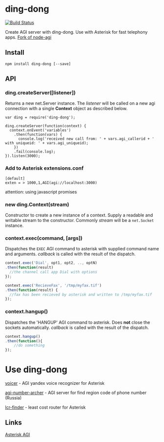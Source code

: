 # ding-dong

[![Build Status](https://travis-ci.org/antirek/ding-dong.svg?branch=master)](https://travis-ci.org/antirek/ding-dong)

Create AGI server with ding-dong. Use with Asterisk for fast telephony apps. [Fork of node-agi](http://github.com/brianc/node-agi)

## Install

```
npm install ding-dong [--save]
```

## API

### ding.createServer([listener])

Returns a new net.Server instance.  The _listener_ will be called on a new agi connection with a single __Context__ object as described below.

`````
var ding = require('ding-dong');

ding.createServer(function(context) {
  context.onEvent('variables')
    .then(function(vars) {
      console.log('received new call from: ' + vars.agi_callerid + ' with uniqueid: ' + vars.agi_uniqueid);
    })
    .fail(console.log);
}).listen(3000);

`````

### Add to Asterisk extensions.conf

`````
[default]
exten = > 1000,1,AGI(agi://localhost:3000)
`````


attention: using javascript promises


### new ding.Context(stream)

Constructor to create a new instance of a context.  Supply a readable and writable stream to the constructor.  Commonly _stream_ will be a `net.Socket` instance.


### context.exec(command, [args])

Dispatches the `EXEC` AGI command to asterisk with supplied command name and arguments.  _callback_ is called with the result of the dispatch.

```js
context.exec('Dial', opt1, opt2, .., optN)
.then(function(result)
  //the channel call app Dial with options
});

context.exec('RecieveFax', '/tmp/myfax.tif')
.then(function(result) {
  //fax has been recieved by asterisk and written to /tmp/myfax.tif
});
```

### context.hangup()

Dispatches the 'HANGUP' AGI command to asterisk.  Does __not__ close the sockets automatically.  _callback_ is called with the result of the dispatch.

```js
context.hangup()
.then(function(){
    //do something
});
```


Use ding-dong
=============

[voicer](http://github.com/antirek/voicer) - AGI yandex voice recognizer for Asterisk

[agi-number-archer](http://github.com/antirek/agi-number-archer) - AGI server for find region code of phone number (Russia)

[lcr-finder](http://github.com/antirek/lcr-finder) - least cost router for Asterisk


## Links

[Asterisk AGI](https://wiki.asterisk.org/wiki/display/AST/Asterisk+13+AGI+Commands)
